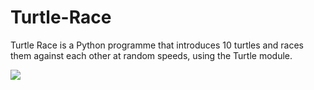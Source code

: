 # Turtle-Race
Turtle Race is a Python programme that introduces 10 turtles and races them against each other at random speeds, using the Turtle module.

![](https://view-counter.tobyhagan.com/?user=ShashCode2348/Turtle-Race)
